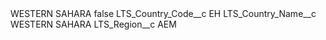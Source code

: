 <?xml version="1.0" encoding="UTF-8"?>
<CustomMetadata xmlns="http://soap.sforce.com/2006/04/metadata" xmlns:xsi="http://www.w3.org/2001/XMLSchema-instance" xmlns:xsd="http://www.w3.org/2001/XMLSchema">
    <label>WESTERN SAHARA</label>
    <protected>false</protected>
    <values>
        <field>LTS_Country_Code__c</field>
        <value xsi:type="xsd:string">EH</value>
    </values>
    <values>
        <field>LTS_Country_Name__c</field>
        <value xsi:type="xsd:string">WESTERN SAHARA</value>
    </values>
    <values>
        <field>LTS_Region__c</field>
        <value xsi:type="xsd:string">AEM</value>
    </values>
</CustomMetadata>
